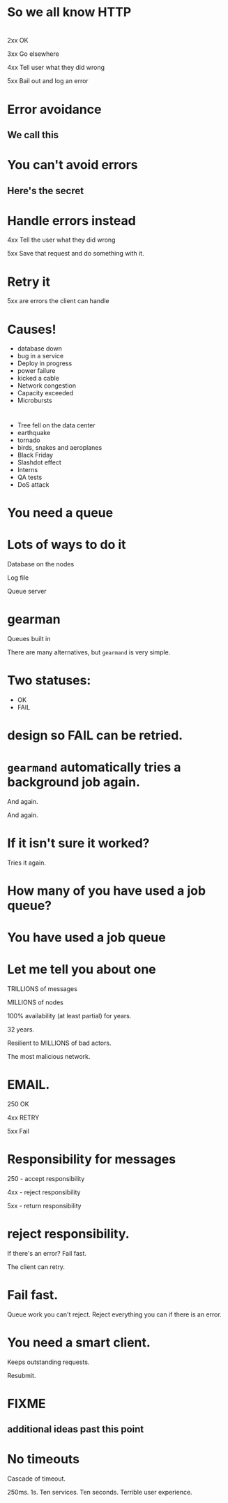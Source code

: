 # So we all know HTTP

#
2xx OK

3xx Go elsewhere

4xx Tell user what they did wrong

5xx Bail out and log an error

# Error avoidance

## We call this

# You can't avoid errors

## Here's the secret

# Handle errors instead

4xx Tell the user what they did wrong

5xx Save that request and do something with it.

# Retry it

5xx are errors the client can handle

# Causes!

* database down
* bug in a service
* Deploy in progress
* power failure
* kicked a cable
* Network congestion
* Capacity exceeded
* Microbursts

#

* Tree fell on the data center
* earthquake
* tornado
* birds, snakes and aeroplanes
* Black Friday
* Slashdot effect
* Interns
* QA tests
* DoS attack

# You need a queue

# Lots of ways to do it

Database on the nodes

Log file

Queue server

# gearman

Queues built in

There are many alternatives, but `gearmand` is very simple.

# Two statuses:

* OK
* FAIL

# design so FAIL can be retried.

# `gearmand` automatically tries a background job again.

And again.

And again.

# If it isn't sure it worked?

Tries it again.

# How many of you have used a job queue?

# You have used a job queue

# Let me tell you about one

TRILLIONS of messages

MILLIONS of nodes

100% availability (at least partial) for years.

32 years.

Resilient to MILLIONS of bad actors.

The most malicious network.

# EMAIL.

250 OK

4xx RETRY

5xx Fail

# Responsibility for messages

250 - accept responsibility

4xx - reject responsibility

5xx - return responsibility

# reject responsibility.

If there's an error? Fail fast.

The client can retry.

# Fail fast.

Queue work you can't reject. Reject everything you can if there is an error.

# You need a smart client.

Keeps outstanding requests.

Resubmit.

# FIXME
## additional ideas past this point

# No timeouts

Cascade of timeout.

250ms. 1s. Ten services. Ten seconds. Terrible user experience.

